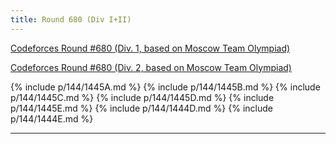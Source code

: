 ```yaml
---
title: Round 680 (Div I+II)
---
```


[Codeforces Round #680 (Div. 1, based on Moscow Team Olympiad)](https://codeforces.com/contest/1444)

[Codeforces Round #680 (Div. 2, based on Moscow Team Olympiad)](https://codeforces.com/contest/1445)

{% include p/144/1445A.md %}
{% include p/144/1445B.md %}
{% include p/144/1445C.md %}
{% include p/144/1445D.md %}
{% include p/144/1445E.md %}
{% include p/144/1444D.md %}
{% include p/144/1444E.md %}

* * *

<object data='notes/R-680.pdf' width='1000' height='1000' type='application/pdf'/>
